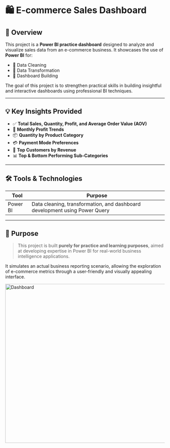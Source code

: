 # 🛍️ E-commerce Sales Dashboard

## 📌 Overview

This project is a **Power BI practice dashboard** designed to analyze and visualize sales data from an e-commerce business. It showcases the use of **Power BI** for:

- 🔹 Data Cleaning  
- 🔹 Data Transformation  
- 🔹 Dashboard Building  

The goal of this project is to strengthen practical skills in building insightful and interactive dashboards using professional BI techniques.

---

## 💡 Key Insights Provided

- ✅ **Total Sales, Quantity, Profit, and Average Order Value (AOV)**
- 📆 **Monthly Profit Trends**
- 📦 **Quantity by Product Category**
- 💳 **Payment Mode Preferences**
- 👥 **Top Customers by Revenue**
- 📊 **Top & Bottom Performing Sub-Categories**

---

## 🛠️ Tools & Technologies

| Tool       | Purpose                                  |
|------------|------------------------------------------|
| Power BI   | Data cleaning, transformation, and dashboard development using Power Query |

---

## 🎯 Purpose

> This project is built **purely for practice and learning purposes**, aimed at developing expertise in Power BI for real-world business intelligence applications.

It simulates an actual business reporting scenario, allowing the exploration of e-commerce metrics through a user-friendly and visually appealing interface.


<img width="906" height="504" alt="Dashboard" src="https://github.com/user-attachments/assets/888ee0b7-9d81-447d-9246-6a64e421371c" />

